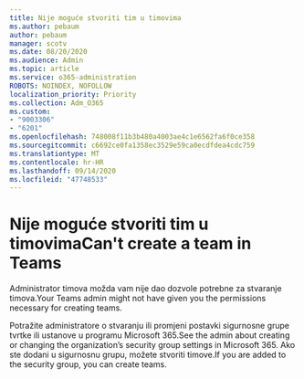 ```yaml
---
title: Nije moguće stvoriti tim u timovima
ms.author: pebaum
author: pebaum
manager: scotv
ms.date: 08/20/2020
ms.audience: Admin
ms.topic: article
ms.service: o365-administration
ROBOTS: NOINDEX, NOFOLLOW
localization_priority: Priority
ms.collection: Adm_O365
ms.custom:
- "9003306"
- "6201"
ms.openlocfilehash: 748008f11b3b480a4003ae4c1e6562fa6f0ce358
ms.sourcegitcommit: c6692ce0fa1358ec3529e59ca0ecdfdea4cdc759
ms.translationtype: MT
ms.contentlocale: hr-HR
ms.lasthandoff: 09/14/2020
ms.locfileid: "47748533"
---
```

# <a name="cant-create-a-team-in-teams"></a><span data-ttu-id="845c6-102">Nije moguće stvoriti tim u timovima</span><span class="sxs-lookup"><span data-stu-id="845c6-102">Can't create a team in Teams</span></span>

<span data-ttu-id="845c6-103">Administrator timova možda vam nije dao dozvole potrebne za stvaranje timova.</span><span class="sxs-lookup"><span data-stu-id="845c6-103">Your Teams admin might not have given you the permissions necessary for creating teams.</span></span>  

<span data-ttu-id="845c6-104">Potražite administratore o stvaranju ili promjeni postavki sigurnosne grupe tvrtke ili ustanove u programu Microsoft 365.</span><span class="sxs-lookup"><span data-stu-id="845c6-104">See the admin about creating or changing the organization’s security group settings in Microsoft 365.</span></span> <span data-ttu-id="845c6-105">Ako ste dodani u sigurnosnu grupu, možete stvoriti timove.</span><span class="sxs-lookup"><span data-stu-id="845c6-105">If you are added to the security group, you can create teams.</span></span>